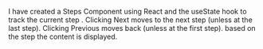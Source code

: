 I have created a Steps Component using React and the useState hook to track the current step .
Clicking Next moves to the next step (unless at the last step).
Clicking Previous moves back (unless at the first step).
based on  the step the content is displayed.
